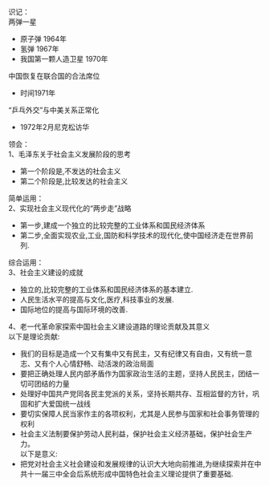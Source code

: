 识记：  
两弹一星  
* 原子弹       1964年
* 氢弹        1967年
* 我国第一颗人造卫星     1970年

中国恢复在联合国的合法席位  
* 时间1971年

“乒乓外交”与中美关系正常化  
* 1972年2月尼克松访华

领会：  
1、毛泽东关于社会主义发展阶段的思考  
* 第一个阶段是,不发达的社会主义
* 第二个阶段是,比较发达的社会主义

简单运用：  
2、实现社会主义现代化的“两步走”战略 
* 第一步,建成一个独立的比较完整的工业体系和国民经济体系
* 第二步,全面实现农业,工业,国防和科学技术的现代化,使中国经济走在世界前列. 

综合运用：  
3、社会主义建设的成就  
* 独立的,比较完整的工业体系和国民经济体系的基本建立.
* 人民生活水平的提高与文化,医疗,科技事业的发展.
* 国际地位的提高与国际环境的改善.

4、老一代革命家探索中国社会主义建设道路的理论贡献及其意义  
以下是理论贡献:  
* 我们的目标是造成一个又有集中又有民主，又有纪律又有自由，又有统一意志、又有个人心情舒畅、动活泼的政治局面
* 要把正确处理人民内部矛盾作为国家政治生活的主题，坚持人民民主，团结一切可团结的力量
* 处理好中国共产党同各民主党派的关系，坚持长期共存、互相监督的方针，巩固和扩大爱国统一战线
* 要切实保障人民当家作主的各项权利，尤其是人民参与国家和社会事务管理的权利
* 社会主义法制要保护劳动人民利益，保护社会主义经济基础，保护社会生产力。  
以下是意义:  
* 把党对社会主义社会建设和发展规律的认识大大地向前推进,为继续探索并在中共十一届三中全会后系统形成中国特色社会主义理论提供了重要基础.
